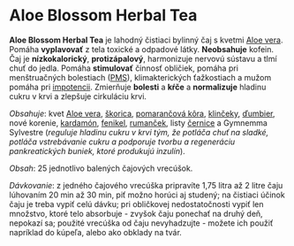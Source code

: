 Aloe Blossom Herbal Tea
=======================

**Aloe Blossom Herbal Tea** je lahodný čistiaci bylinný čaj s kvetmi [Aloe
vera](/aloe-vera-bozsky-liek). Pomáha **vyplavovať** z tela toxické a odpadové
látky. **Neobsahuje** kofein. Čaj je **nízkokalorický**, **protizápalový**,
harmonizuje nervovú sústavu a tlmí chuť do jedla. Pomáha **stimulovať** činnosť
obličiek, pomáha pri menštruačných bolestiach ([PMS](/diagnozy/pms)),
klimakterických ťažkostiach a mužom pomáha pri
[impotencii](/diagnozy/impotencia). Zmierňuje **bolesti** a **kŕče** a
**normalizuje** hladinu cukru v krvi a zlepšuje cirkuláciu krvi.

*Obsahuje*: kvet [Aloe vera](/sip/p/aloe-vera/),
[škorica](/sip/bylinky/skoricovnik-cejlonsky), [pomarančová
kôra](/sip/p/citronovnik-pomarancovy/),
[klinčeky](/sip/p/klincekovec-vonavy/),
[ďumbier](/sip/bylinky/dumbier-lekarsky), nové korenie,
[kardamón](/sip/p/kardamovnik-malabarsky/),
[fenikel](/sip/bylinky/fenikel-obycajny), [rumanček](/sip/bylinky/rumancek-kamilkovy),
listy [černice](/sip/p/ostruzina-cernicova-ostruzina-krovita/) a
Gymnemma Sylvestre (*reguluje hladinu cukru v krvi tým, že potláča chuť na
sladké, potláča vstrebávanie cukru a podporuje tvorbu a regeneráciu
pankreatických buniek, ktoré produkujú inzulín*).

*Obsah*: 25 jednotlivo balených čajových vrecúšok.

*Dávkovanie*: z jedného čajového vrecúška pripravíte 1,75 litra až 2 litre čaju
lúhovaním 20 min až 30 min, piť možno horúci aj studený; na čistiaci účinok čaju
je treba vypiť celú dávku; pri obličkovej nedostatočnosti vypiť len množstvo,
ktoré telo absorbuje - zvyšok čaju ponechať na druhý deň, nepokazí sa; použité
vrecúška od čaju nevyhadzujte - možete ich použiť napríklad do kúpeľa, alebo ako
obklady na tvár.

